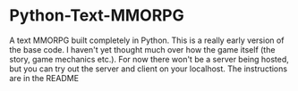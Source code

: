 # Python-Text-MMORPG
A text MMORPG built completely in Python. This is a really early version of the base code. I haven't yet thought much over how the game itself (the story, game mechanics etc.). For now there won't be a server being hosted, but you can try out the server and client on your localhost. The instructions are in the README
